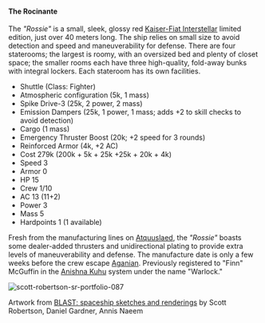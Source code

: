 #### The Rocinante

The _"Rossie"_ is a small, sleek, glossy red [Kaiser-Fiat Interstellar](../factions/Kaiser-Fiat) limited edition, just over 40 meters long. The ship relies on small size to avoid detection and speed and maneuverability for defense. There are four staterooms; the largest is roomy, with an oversized bed and plenty of closet space; the smaller rooms each have three high-quality, fold-away bunks with integral lockers. Each stateroom has its own facilities.

* Shuttle (Class: Fighter)
* Atmospheric configuration (5k, 1 mass)
* Spike Drive-3 (25k, 2 power, 2 mass)
* Emission Dampers (25k, 1 power, 1 mass; adds +2 to skill checks to avoid detection)
* Cargo (1 mass)
* Emergency Thruster Boost (20k; +2 speed for 3 rounds)
* Reinforced Armor (4k, +2 AC)
* Cost 279k (200k + 5k + 25k +25k + 20k + 4k)
* Speed 3
* Armor 0
* HP 15
* Crew 1/10
* AC 13 (11+2)
* Power 3
* Mass 5
* Hardpoints 1 (1 available)

Fresh from the manufacturing lines on [Atquuslaed](../planets/Atquuslaed), the _"Rossie"_ boasts some dealer-added thrusters and unidirectional plating to provide extra levels of maneuverability and defense. The manufacture date is only a few weeks before the crew escape [Aganian](../planets/Aganian). Previously registered to "Finn" McGuffin in the [Anishna Kuhu](https://sectorswithoutnumber.com/sector/UdWhNiPN5UQmCmT9ahT3/system/opKSklCGhfFSgZUE9fVC) system under the name "Warlock."

![scott-robertson-sr-portfolio-087](https://worknate.github.io/galactic-encyclopedia/assets/scott-robertson-sr-portfolio-087.jpg)

Artwork from [BLAST: spaceship sketches and renderings](https://www.amazon.com/BLAST-spaceship-renderings-Scott-Robertson/dp/1933492546]) by Scott Robertson, Daniel Gardner, Annis Naeem
